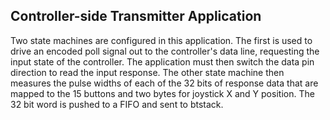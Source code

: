 ## Controller-side Transmitter Application
Two state machines are configured in this application. The first is used to drive an encoded poll signal out to the controller's data line, requesting the input state of the controller. The application must then switch the data pin direction to read the input response. The other state machine then measures the pulse widths of each of the 32 bits of response data that are mapped to the 15 buttons and two bytes for joystick X and Y  position. The 32 bit word is pushed to a FIFO and sent to btstack. 
